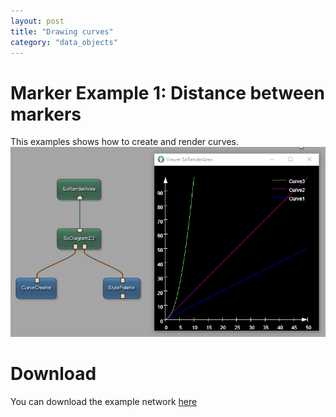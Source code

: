 ```yaml
---
layout: post
title: "Drawing curves"
category: "data_objects"
---
```


# Marker Example 1: Distance between markers
This examples shows how to create and render curves.
![Screenshot](/examples/data_objects/curves/example1/image.png)

# Download
You can download the example network [here](/examples/data_objects/curves/example1/Curves.mlab)
